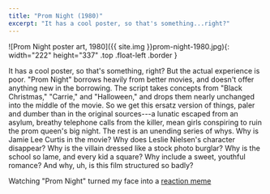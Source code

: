 ```yaml
---
title: "Prom Night (1980)"
excerpt: "It has a cool poster, so that's something...right?"
---
```


![Prom Night poster art, 1980]({{ site.img }}prom-night-1980.jpg){: width="222" height="337" .top .float-left .border }

It has a cool poster, so that's something, right? But the actual experience is poor. "Prom Night" borrows heavily from better movies, and doesn't offer anything new in the borrowing. The script takes concepts from "Black Christmas," "Carrie," and "Halloween," and drops them nearly unchanged into the middle of the movie. So we get this ersatz version of things, paler and dumber than in the original sources---a lunatic escaped from an asylum, breathy telephone calls from the killer, mean girls conspiring to ruin the prom queen's big night. The rest is an unending series of whys. Why is Jamie Lee Curtis in the movie? Why does Leslie Nielsen's character disappear? Why is the villain dressed like a stock photo burglar? Why is the school so lame, and every kid a square? Why include a sweet, youthful romance? And why, uh, is this film structured so badly?

Watching "Prom Night" turned my face into a [reaction meme](https://duckduckgo.com/?q=Confused+Reporter+Jonathan+Swan&iax=images&ia=images)
